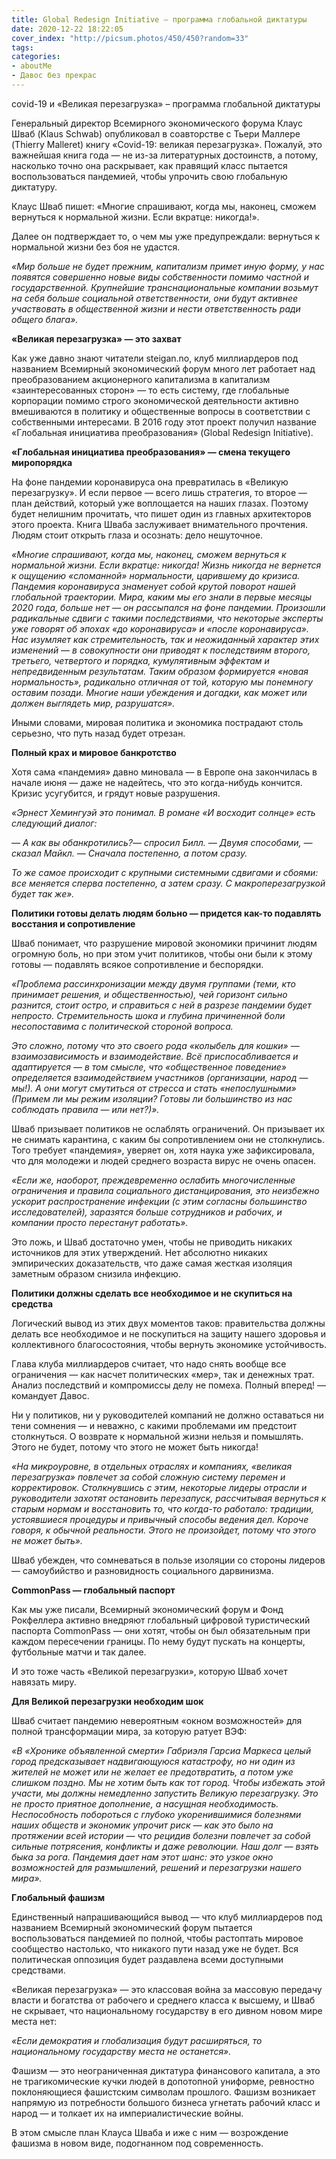 ```yaml
---
title: Global Redesign Initiative – программа глобальной диктатуры
date: 2020-12-22 18:22:05
cover_index: "http://picsum.photos/450/450?random=33"
tags:
categories:
- aboutMe
- Давос без прекрас
---
```


covid-19 и «Великая перезагрузка» – программа глобальной диктатуры

Генеральный директор Всемирного экономического форума Клаус Шваб (Klaus Schwab) опубликовал в соавторстве с Тьери Маллере (Thierry Malleret) книгу «Covid-19: великая перезагрузка». Пожалуй, это важнейшая книга года — не из-за литературных достоинств, а потому, насколько точно она раскрывает, как правящий класс пытается воспользоваться пандемией, чтобы упрочить свою глобальную диктатуру.



Клаус Шваб пишет: «Многие спрашивают, когда мы, наконец, сможем вернуться к нормальной жизни. Если вкратце: никогда!».

Далее он подтверждает то, о чем мы уже предупреждали: вернуться к нормальной жизни без боя не удастся.

_«Мир больше не будет прежним, капитализм примет иную форму, у нас появятся совершенно новые виды собственности помимо частной и государственной. Крупнейшие транснациональные компании возьмут на себя больше социальной ответственности, они будут активнее участвовать в общественной жизни и нести ответственность ради общего блага»._

**«Великая перезагрузка» — это захват**

Как уже давно знают читатели steigan.no, клуб миллиардеров под названием Всемирный экономический форум много лет работает над преобразованием акционерного капитализма в капитализм «заинтересованных сторон» — то есть систему, где глобальные корпорации помимо строго экономической деятельности активно вмешиваются в политику и общественные вопросы в соответствии с собственными интересами. В 2016 году этот проект получил название «Глобальная инициатива преобразования» (Global Redesign Initiative).

**«Глобальная инициатива преобразования» — смена текущего миропорядка**

На фоне пандемии коронавируса она превратилась в «Великую перезагрузку». И если первое — всего лишь стратегия, то второе — план действий, который уже воплощается на наших глазах. Поэтому будет нелишним прочитать, что пишет один из главных архитекторов этого проекта. Книга Шваба заслуживает внимательного прочтения. Людям стоит открыть глаза и осознать: дело нешуточное.

_«Многие спрашивают, когда мы, наконец, сможем вернуться к нормальной жизни. Если вкратце: никогда! Жизнь никогда не вернется к ощущению «сломанной» нормальности, царившему до кризиса. Пандемия коронавируса знаменует собой крутой поворот нашей глобальной траектории. Мира, каким мы его знали в первые месяцы 2020 года, больше нет — он рассыпался на фоне пандемии. Произошли радикальные сдвиги с такими последствиями, что некоторые эксперты уже говорят об эпохах «до коронавируса» и «после коронавируса». Нас изумляет как стремительность, так и неожиданный характер этих изменений — в совокупности они приводят к последствиям второго, третьего, четвертого и порядка, кумулятивным эффектам и непредвиденным результатам. Таким образом формируется «новая нормальность», радикально отличная от той, которую мы понемногу оставим позади. Многие наши убеждения и догадки, как может или должен выглядеть мир, разрушатся»._

Иными словами, мировая политика и экономика пострадают столь серьезно, что путь назад будет отрезан.

**Полный крах и мировое банкротство**

Хотя сама «пандемия» давно миновала — в Европе она закончилась в начале июня — даже не надейтесь, что это когда-нибудь кончится. Кризис усугубится, и грядут новые разрушения.

_«Эрнест Хемингуэй это понимал. В романе «И восходит солнце» есть следующий диалог:_

_— А как вы обанкротились?— спросил Билл. — Двумя способами, — сказал Майкл. — Сначала постепенно, а потом сразу._

_То же самое происходит с крупными системными сдвигами и сбоями: все меняется сперва постепенно, а затем сразу. С макроперезагрузкой будет так же»._

**Политики готовы делать людям больно — придется как-то подавлять восстания и сопротивление**

Шваб понимает, что разрушение мировой экономики причинит людям огромную боль, но при этом учит политиков, чтобы они были к этому готовы — подавлять всякое сопротивление и беспорядки.

_«Проблема рассинхронизации между двумя группами (теми, кто принимает решения, и общественностью), чей горизонт сильно разнится, стоит остро, и справиться с ней в разрезе пандемии будет непросто. Стремительность шока и глубина причиненной боли несопоставима с политической стороной вопроса._

_Это сложно, потому что это своего рода «колыбель для кошки» — взаимозависимость и взаимодействие. Всё приспосабливается и адаптируется — в том смысле, что «общественное поведение» определяется взаимодействием участников (организации, народ — мы!). А они могут смутиться от стресса и стать «непослушными» (Примем ли мы режим изоляции? Готовы ли большинство из нас соблюдать правила — или нет?)»._

Шваб призывает политиков не ослаблять ограничений. Он призывает их не снимать карантина, с каким бы сопротивлением они не столкнулись. Того требует «пандемия», уверяет он, хотя наука уже зафиксировала, что для молодежи и людей среднего возраста вирус не очень опасен.

_«Если же, наоборот, преждевременно ослабить многочисленные ограничения и правила социального дистанцирования, это неизбежно ускорит распространение инфекции (с этим согласны большинство исследователей), заразятся больше сотрудников и рабочих, и компании просто перестанут работать»._

Это ложь, и Шваб достаточно умен, чтобы не приводить никаких источников для этих утверждений. Нет абсолютно никаких эмпирических доказательств, что даже самая жесткая изоляция заметным образом снизила инфекцию.

**Политики должны сделать все необходимое и не скупиться на средства**

Логический вывод из этих двух моментов таков: правительства должны делать все необходимое и не поскупиться на защиту нашего здоровья и коллективного благосостояния, чтобы вернуть экономике устойчивость.

Глава клуба миллиардеров считает, что надо снять вообще все ограничения — как насчет политических «мер», так и денежных трат. Анализ последствий и компромиссы делу не помеха. Полный вперед! — командует Давос.

Ни у политиков, ни у руководителей компаний не должно оставаться ни тени сомнения — и неважно, с какими проблемами им предстоит столкнуться. О возврате к нормальной жизни нельзя и помышлять. Этого не будет, потому что этого не может быть никогда!

_«На микроуровне, в отдельных отраслях и компаниях, «великая перезагрузка» повлечет за собой сложную систему перемен и корректировок. Столкнувшись с этим, некоторые лидеры отрасли и руководители захотят остановить перезапуск, рассчитывая вернуться к старым нормам и восстановить то, что когда-то работало: традиции, устоявшиеся процедуры и привычный способы ведения дел. Короче говоря, к обычной реальности. Этого не произойдет, потому что этого не может быть»._

Шваб убежден, что сомневаться в пользе изоляции со стороны лидеров — самоубийство и разновидность социального дарвинизма.

**CommonPass — глобальный паспорт**

Как мы уже писали, Всемирный экономический форум и Фонд Рокфеллера активно внедряют глобальный цифровой туристический паспорта CommonPass — они хотят, чтобы он был обязательным при каждом пересечении границы. По нему будут пускать на концерты, футбольные матчи и так далее.

И это тоже часть «Великой перезагрузки», которую Шваб хочет навязать миру.

**Для Великой перезагрузки необходим шок**

Шваб считает пандемию невероятным «окном возможностей» для полной трансформации мира, за которую ратует ВЭФ:

_«В «Хронике объявленной смерти» Габриэля Гарсиа Маркеса целый город предсказывает надвигающуюся катастрофу, но ни один из жителей не может или не желает ее предотвратить, а потом уже слишком поздно. Мы не хотим быть как тот город. Чтобы избежать этой участи, мы должны немедленно запустить Великую перезагрузку. Это не просто приятное дополнение, а насущная необходимость. Неспособность побороться с глубоко укоренившимися болезнями наших обществ и экономик упрочит риск — как это было на протяжении всей истории — что рецидив болезни повлечет за собой сильные потрясения, конфликты и даже революции. Наш долг — взять быка за рога. Пандемия дает нам этот шанс: это узкое окно возможностей для размышлений, решений и перезагрузки нашего мира»._

**Глобальный фашизм**

Единственный напрашивающийся вывод — что клуб миллиардеров под названием Всемирный экономический форум пытается воспользоваться пандемией по полной, чтобы растоптать мировое сообщество настолько, что никакого пути назад уже не будет. Вся политическая оппозиция будет раздавлена всеми доступными средствами.

«Великая перезагрузка» — это классовая война за массовую передачу власти и богатства от рабочего и среднего класса к высшему, и Шваб не скрывает, что национальному государству в его дивном новом мире места нет:

_«Если демократия и глобализация будут расширяться, то национальному государству места не останется»._

Фашизм — это неограниченная диктатура финансового капитала, а это не трагикомические кучки людей в допотопной униформе, ревностно поклоняющиеся фашистским символам прошлого. Фашизм возникает напрямую из потребности большого бизнеса угнетать рабочий класс и народ — и толкает их на империалистические войны.

В этом смысле план Клауса Шваба и иже с ним — возрождение фашизма в новом виде, подогнанном под современность.

